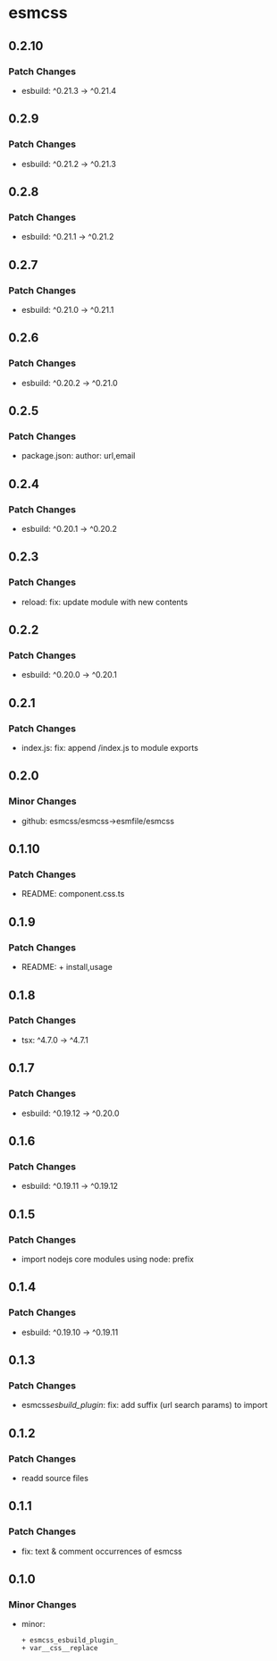 # esmcss

## 0.2.10

### Patch Changes

- esbuild: ^0.21.3 -> ^0.21.4

## 0.2.9

### Patch Changes

- esbuild: ^0.21.2 -> ^0.21.3

## 0.2.8

### Patch Changes

- esbuild: ^0.21.1 -> ^0.21.2

## 0.2.7

### Patch Changes

- esbuild: ^0.21.0 -> ^0.21.1

## 0.2.6

### Patch Changes

- esbuild: ^0.20.2 -> ^0.21.0

## 0.2.5

### Patch Changes

- package.json: author: url,email

## 0.2.4

### Patch Changes

- esbuild: ^0.20.1 -> ^0.20.2

## 0.2.3

### Patch Changes

- reload: fix: update module with new contents

## 0.2.2

### Patch Changes

- esbuild: ^0.20.0 -> ^0.20.1

## 0.2.1

### Patch Changes

- index.js: fix: append /index.js to module exports

## 0.2.0

### Minor Changes

- github: esmcss/esmcss→esmfile/esmcss

## 0.1.10

### Patch Changes

- README: component.css.ts

## 0.1.9

### Patch Changes

- README: + install,usage

## 0.1.8

### Patch Changes

- tsx: ^4.7.0 -> ^4.7.1

## 0.1.7

### Patch Changes

- esbuild: ^0.19.12 -> ^0.20.0

## 0.1.6

### Patch Changes

- esbuild: ^0.19.11 -> ^0.19.12

## 0.1.5

### Patch Changes

- import nodejs core modules using node: prefix

## 0.1.4

### Patch Changes

- esbuild: ^0.19.10 -> ^0.19.11

## 0.1.3

### Patch Changes

- esmcss*esbuild_plugin*: fix: add suffix (url search params) to import

## 0.1.2

### Patch Changes

- readd source files

## 0.1.1

### Patch Changes

- fix: text & comment occurrences of esmcss

## 0.1.0

### Minor Changes

- minor:

      + esmcss_esbuild_plugin_
      + var__css__replace
